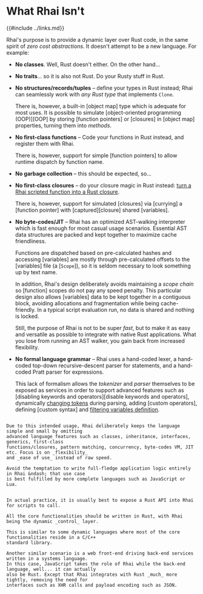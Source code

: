 What Rhai Isn't
===============

{{#include ../links.md}}

Rhai's purpose is to provide a dynamic layer over Rust code, in the same spirit of _zero cost
abstractions_. It doesn't attempt to be a new language. For example:

* **No classes**.  Well, Rust doesn't either. On the other hand...

* **No traits**...  so it is also not Rust. Do your Rusty stuff in Rust.

* **No structures/records/tuples** &ndash; define your types in Rust instead; Rhai can seamlessly
  work with _any Rust type_ that implements `Clone`.

  There is, however, a built-in [object map] type which is adequate for most uses. It is possible to
  simulate [object-oriented programming (OOP)][OOP] by storing [function pointers] or [closures] in
  [object map] properties, turning them into _methods_.

* **No first-class functions** &ndash; Code your functions in Rust instead, and register them with Rhai.

  There is, however, support for simple [function pointers] to allow runtime dispatch by function name.

* **No garbage collection** &ndash; this should be expected, so...

* **No first-class closures** &ndash; do your closure magic in Rust instead:
  [turn a Rhai scripted function into a Rust closure]({{rootUrl}}/engine/call-fn.md).

  There is, however, support for simulated [closures] via [currying] a [function pointer] with
  [captured][closure] shared [variables].

* **No byte-codes/JIT** &ndash; Rhai has an optimized AST-walking interpreter which is fast enough
  for most casual usage scenarios. Essential AST data structures are packed and kept together to
  maximize cache friendliness.

  Functions are dispatched based on pre-calculated hashes and accessing [variables] are mostly
  through pre-calculated offsets to the [variables] file (a [`Scope`]), so it is seldom necessary to
  look something up by text name.
  
  In addition, Rhai's design deliberately avoids maintaining a _scope chain_ so [function] scopes do
  not pay any speed penalty.  This particular design also allows [variables] data to be kept
  together in a contiguous block, avoiding allocations and fragmentation while being cache-friendly.
  In a typical script evaluation run, no data is shared and nothing is locked.

  Still, the purpose of Rhai is not to be super _fast_, but to make it as easy and versatile as
  possible to integrate with native Rust applications.  What you lose from running an AST walker,
  you gain back from increased flexibility.

* **No formal language grammar** &ndash; Rhai uses a hand-coded lexer, a hand-coded top-down
  recursive-descent parser for statements, and a hand-coded Pratt parser for expressions.
  
  This lack of formalism allows the _tokenizer_ and _parser_ themselves to be exposed as services in
  order to support advanced features such as [disabling keywords and operators][disable keywords and operators],
  dynamically [changing tokens]({{rootUrl}}/engine/token-mapper.md) during parsing, adding
  [custom operators], defining [custom syntax] and [filtering variables definition]({{rootUrl}}/engine/def-var.md).

```admonish danger "Do not write the next 4D VR game in Rhai"

Due to this intended usage, Rhai deliberately keeps the language simple and small by omitting
advanced language features such as classes, inheritance, interfaces, generics, first-class
functions/closures, pattern matching, concurrency, byte-codes VM, JIT etc. Focus is on _flexibility_
and _ease of use_ instead of raw speed.

Avoid the temptation to write full-fledge application logic entirely in Rhai &ndash; that use case
is best fulfilled by more complete languages such as JavaScript or Lua.
```

```admonish tip "Thin dynamic wrapper layer over Rust code"

In actual practice, it is usually best to expose a Rust API into Rhai for scripts to call.

All the core functionalities should be written in Rust, with Rhai being the dynamic _control_ layer.

This is similar to some dynamic languages where most of the core functionalities reside in a C/C++
standard library.

Another similar scenario is a web front-end driving back-end services written in a systems language.
In this case, JavaScript takes the role of Rhai while the back-end language, well... it can actually
also be Rust. Except that Rhai integrates with Rust _much_ more tightly, removing the need for
interfaces such as XHR calls and payload encoding such as JSON.
```
